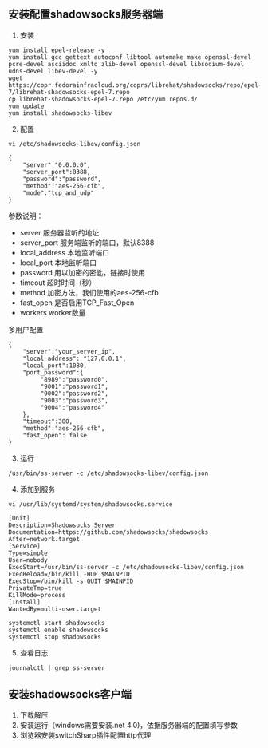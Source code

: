 ## 安装配置shadowsocks服务器端
1. 安装
```
yum install epel-release -y
yum install gcc gettext autoconf libtool automake make openssl-devel pcre-devel asciidoc xmlto zlib-devel openssl-devel libsodium-devel udns-devel libev-devel -y
wget https://copr.fedorainfracloud.org/coprs/librehat/shadowsocks/repo/epel-7/librehat-shadowsocks-epel-7.repo
cp librehat-shadowsocks-epel-7.repo /etc/yum.repos.d/
yum update
yum install shadowsocks-libev
```
2. 配置
```
vi /etc/shadowsocks-libev/config.json

{
    "server":"0.0.0.0",
    "server_port":8388,
    "password":"password",
    "method":"aes-256-cfb",
    "mode":"tcp_and_udp"
}
```
参数说明：
* server       服务器监听的地址
* server_port  服务端监听的端口，默认8388
* local_address   本地监听端口
* local_port  本地监听端口
* password    用以加密的密匙，链接时使用
* timeout     超时时间（秒）
* method      加密方法，我们使用的aes-256-cfb
* fast_open   是否启用TCP_Fast_Open
* workers     worker数量

多用户配置
```
{
    "server":"your_server_ip",
    "local_address": "127.0.0.1",
    "local_port":1080,
    "port_password":{
         "8989":"password0",
         "9001":"password1",
         "9002":"password2",
         "9003":"password3",
         "9004":"password4"
    },
    "timeout":300,
    "method":"aes-256-cfb",
    "fast_open": false
}
```

3. 运行
```
/usr/bin/ss-server -c /etc/shadowsocks-libev/config.json
```
4. 添加到服务
```
vi /usr/lib/systemd/system/shadowsocks.service

[Unit]
Description=Shadowsocks Server
Documentation=https://github.com/shadowsocks/shadowsocks
After=network.target
[Service]
Type=simple
User=nobody
ExecStart=/usr/bin/ss-server -c /etc/shadowsocks-libev/config.json
ExecReload=/bin/kill -HUP $MAINPID
ExecStop=/bin/kill -s QUIT $MAINPID
PrivateTmp=true
KillMode=process
[Install]
WantedBy=multi-user.target

systemctl start shadowsocks
systemctl enable shadowsocks
systemctl stop shadowsocks
```
5. 查看日志
```
journalctl | grep ss-server
```

## 安装shadowsocks客户端
1. 下载解压
2. 安装运行（windows需要安装.net 4.0)，依据服务器端的配置填写参数
3. 浏览器安装switchSharp插件配置http代理


